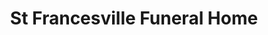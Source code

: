 ---
title: "St Francesville Funeral Home"
url: /saint-francisville/st-francesville-funeral-home/
shop: Bestattungen
---